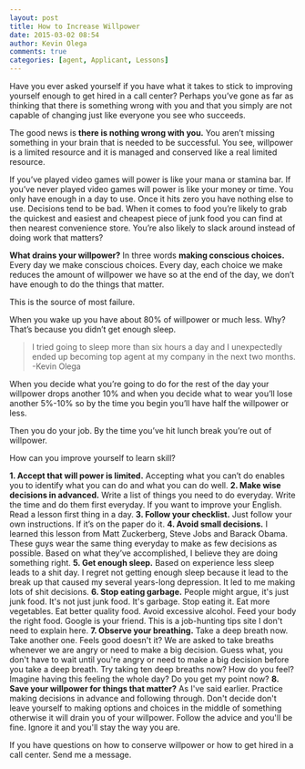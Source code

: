```yaml
---
layout: post
title: How to Increase Willpower
date: 2015-03-02 08:54
author: Kevin Olega
comments: true
categories: [agent, Applicant, Lessons]
---
```

Have you ever asked yourself if you have what it takes to stick to improving yourself enough to get hired in a call center? Perhaps you’ve gone as far as thinking that there is something wrong with you and that you simply are not capable of changing just like everyone you see who succeeds.

The good news is **there is nothing wrong with you.** You aren’t missing something in your brain that is needed to be successful. You see, willpower is a limited resource and it is managed and conserved like a real limited resource.

If you’ve played video games will power is like your mana or stamina bar. If you’ve never played video games will power is like your money or time. You only have enough in a day to use. Once it hits zero you have nothing else to use. Decisions tend to be bad. When it comes to food you’re likely to grab the quickest and easiest and cheapest piece of junk food you can find at then nearest convenience store. You’re also likely to slack around instead of doing work that matters?

**What drains your willpower?**
In three words **making conscious choices.** Every day we make conscious choices. Every day, each choice we make reduces the amount of willpower we have so at the end of the day, we don’t have enough to do the things that matter.

This is the source of most failure.

When you wake up you have about 80% of willpower or much less. Why? That’s because you didn’t get enough sleep.


> I tried going to sleep more than six hours a day and I unexpectedly ended up becoming top agent at my company in the next two months.
  -Kevin Olega
  
When you decide what you’re going to do for the rest of the day your willpower drops another 10% and when you decide what to wear you’ll lose another 5%-10% so by the time you begin you’ll have half the willpower or less.

Then you do your job. By the time you’ve hit lunch break you’re out of willpower.

How can you improve yourself to learn skill?

**1. Accept that will power is limited.** Accepting what you can’t do enables you to identify what you can do and what you can do well.
**2. Make wise decisions in advanced.** Write a list of things you need to do everyday. Write the time and do them first everyday. If you want to improve your English. Read a lesson first thing in a day.
**3. Follow your checklist.** Just follow your own instructions. If it’s on the paper do it.
**4. Avoid small decisions.** I learned this lesson from Matt Zuckerberg, Steve Jobs and Barack Obama. These guys wear the same thing everyday to make as few decisions as possible. Based on what they’ve accomplished, I believe they are doing something right.
**5. Get enough sleep.** Based on experience less sleep leads to a shit day. I regret not getting enough sleep because it lead to the break up that caused my several years-long depression. It led to me making lots of shit decisions.
**6. Stop eating garbage.** People might argue, it's just junk food. It's not just junk food. It's garbage. Stop eating it. Eat more vegetables. Eat better quality food. Avoid excessive alcohol. Feed your body the right food. Google is your friend. This is a job-hunting tips site I don't need to explain here.
**7. Observe your breathing.** Take a deep breath now. Take another one. Feels good doesn't it? We are asked to take breaths whenever we are angry or need to make a big decision. Guess what, you don't have to wait until you're angry or need to make a big decision before you take a deep breath. Try taking ten deep breaths now? How do you feel? Imagine having this feeling the whole day? Do you get my point now?
**8. Save your willpower for things that matter?** As I've said earlier. Practice making decisions in advance and following through. Don't decide don't leave yourself to making options and choices in the middle of something otherwise it will drain you of your willpower. Follow the advice and you'll be fine. Ignore it and you'll stay the way you are.

If you have questions on how to conserve willpower or how to get hired in a call center. Send me a message.
